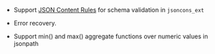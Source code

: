 - Support [JSON Content Rules](https://datatracker.ietf.org/doc/draft-newton-json-content-rules/) for schema validation in `jsoncons_ext`

- Error recovery. 

- Support min() and max() aggregate functions over numeric values in jsonpath

